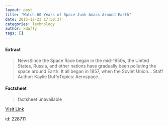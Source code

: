 ```yaml
---
layout: post
title: "Watch 60 Years of Space Junk Amass Around Earth"
date: 2015-12-23 17:50:37
categories: Technology
author: kduffy
tags: []
---
```



#### Extract
>NewsSince the Space Race began in the mid-1950s, the United States, Russia, and other nations have gradually been polluting the space around Earth. It all began in 1957, when the Soviet Union... Staff Author:&nbsp;Kaylie DuffyTopics:&nbsp;Aerospace...

#### Factsheet
>factsheet unavailable

[Visit Link](http://www.pddnet.com/news/2015/12/watch-60-years-space-junk-amass-around-earth)

id:  228711



